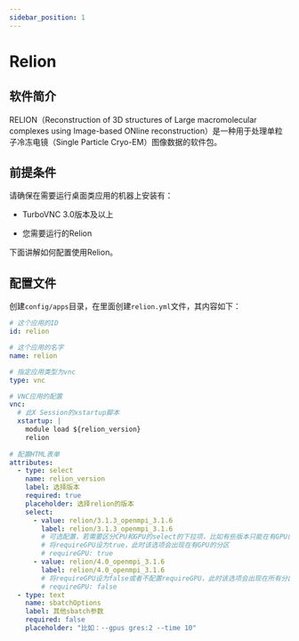 ```yaml
---
sidebar_position: 1
---
```


# Relion

## 软件简介

RELION（Reconstruction of 3D structures of Large macromolecular complexes using Image-based ONline reconstruction）是一种用于处理单粒子冷冻电镜（Single Particle Cryo-EM）图像数据的软件包。

## 前提条件

请确保在需要运行桌面类应用的机器上安装有：

- TurboVNC 3.0版本及以上

- 您需要运行的Relion

下面讲解如何配置使用Relion。

## 配置文件

创建`config/apps`目录，在里面创建`relion.yml`文件，其内容如下：

```yaml title="config/apps/relion.yml"
# 这个应用的ID
id: relion

# 这个应用的名字
name: relion

# 指定应用类型为vnc
type: vnc

# VNC应用的配置
vnc:
  # 此X Session的xstartup脚本
  xstartup: |
    module load ${relion_version}
    relion
      
# 配置HTML表单
attributes:
  - type: select
    name: relion_version
    label: 选择版本
    required: true
    placeholder: 选择relion的版本
    select:
      - value: relion/3.1.3_openmpi_3.1.6
        label: relion/3.1.3_openmpi_3.1.6
        # 可选配置，若需要区分CPU和GPU的select的下拉项，比如有些版本只能在有GPU的分区有效
        # 将requireGPU设为true，此时该选项会出现在有GPU的分区
        # requireGPU: true
      - value: relion/4.0_openmpi_3.1.6
        label: relion/4.0_openmpi_3.1.6
        # 将requireGPU设为false或者不配置requireGPU，此时该选项会出现在所有分区
        # requireGPU: false
  - type: text
    name: sbatchOptions
    label: 其他sbatch参数
    required: false
    placeholder: "比如：--gpus gres:2 --time 10"
```
